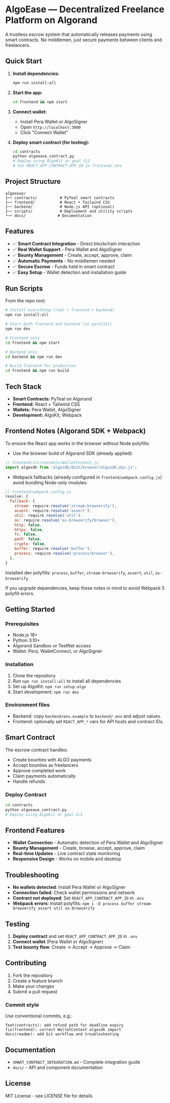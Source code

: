 # AlgoEase — Decentralized Freelance Platform on Algorand

A trustless escrow system that automatically releases payments using smart contracts. No middlemen, just secure payments between clients and freelancers.

## Quick Start

1. **Install dependencies:**
   ```bash
   npm run install:all
   ```

2. **Start the app:**
   ```bash
   cd frontend && npm start
   ```

3. **Connect wallet:**
   - Install Pera Wallet or AlgoSigner
   - Open `http://localhost:3000`
   - Click "Connect Wallet"

4. **Deploy smart contract (for testing):**
   ```bash
   cd contracts
   python algoease_contract.py
   # Deploy using AlgoKit or goal CLI
   # Set REACT_APP_CONTRACT_APP_ID in frontend/.env
   ```

## Project Structure

```
algoease/
├── contracts/          # PyTeal smart contracts
├── frontend/           # React + Tailwind CSS
├── backend/            # Node.js API (optional)
├── scripts/            # Deployment and utility scripts
└── docs/              # Documentation
```


## Features

- ✅ **Smart Contract Integration** - Direct blockchain interaction
- ✅ **Real Wallet Support** - Pera Wallet and AlgoSigner
- ✅ **Bounty Management** - Create, accept, approve, claim
- ✅ **Automatic Payments** - No middlemen needed
- ✅ **Secure Escrow** - Funds held in smart contract
- ✅ **Easy Setup** - Wallet detection and installation guide

## Run Scripts

From the repo root:

```bash
# Install everything (root + frontend + backend)
npm run install:all

# Start both frontend and backend (in parallel)
npm run dev

# Frontend only
cd frontend && npm start

# Backend only
cd backend && npm run dev

# Build frontend for production
cd frontend && npm run build
```

## Tech Stack

- **Smart Contracts:** PyTeal on Algorand
- **Frontend:** React + Tailwind CSS
- **Wallets:** Pera Wallet, AlgoSigner
- **Development:** AlgoKit, Webpack

## Frontend Notes (Algorand SDK + Webpack)

To ensure the React app works in the browser without Node polyfills:

- Use the browser build of Algorand SDK (already applied):

```javascript
// frontend/src/contexts/WalletContext.js
import algosdk from 'algosdk/dist/browser/algosdk.min.js';
```

- Webpack fallbacks (already configured in `frontend/webpack.config.js`) avoid bundling Node-only modules:

```js
// frontend/webpack.config.js
resolve: {
  fallback: {
    stream: require.resolve('stream-browserify'),
    assert: require.resolve('assert'),
    util: require.resolve('util'),
    os: require.resolve('os-browserify/browser'),
    http: false,
    https: false,
    fs: false,
    path: false,
    crypto: false,
    buffer: require.resolve('buffer'),
    process: require.resolve('process/browser'),
  },
}
```

Installed dev polyfills: `process`, `buffer`, `stream-browserify`, `assert`, `util`, `os-browserify`.

If you upgrade dependencies, keep these notes in mind to avoid Webpack 5 polyfill errors.

## Getting Started

### Prerequisites

- Node.js 18+
- Python 3.10+
- Algorand Sandbox or TestNet access
- Wallet: Pera, WalletConnect, or AlgoSigner

### Installation

1. Clone the repository
2. Run `npm run install:all` to install all dependencies
3. Set up AlgoKit: `npm run setup:algo`
4. Start development: `npm run dev`

### Environment files

- Backend: copy `backend/env.example` to `backend/.env` and adjust values.
- Frontend: optionally set `REACT_APP_*` vars for API hosts and contract IDs.

## Smart Contract

The escrow contract handles:
- Create bounties with ALGO payments
- Accept bounties as freelancers
- Approve completed work
- Claim payments automatically
- Handle refunds

### Deploy Contract

```bash
cd contracts
python algoease_contract.py
# Deploy using AlgoKit or goal CLI
```

## Frontend Features

- **Wallet Connection** - Automatic detection of Pera Wallet and AlgoSigner
- **Bounty Management** - Create, browse, accept, approve, claim
- **Real-time Updates** - Live contract state monitoring
- **Responsive Design** - Works on mobile and desktop

## Troubleshooting

- **No wallets detected**: Install Pera Wallet or AlgoSigner
- **Connection failed**: Check wallet permissions and network
- **Contract not deployed**: Set `REACT_APP_CONTRACT_APP_ID` in `.env`
- **Webpack errors**: Install polyfills: `npm i -D process buffer stream-browserify assert util os-browserify`

## Testing

1. **Deploy contract** and set `REACT_APP_CONTRACT_APP_ID` in `.env`
2. **Connect wallet** (Pera Wallet or AlgoSigner)
3. **Test bounty flow**: Create → Accept → Approve → Claim

## Contributing

1. Fork the repository
2. Create a feature branch
3. Make your changes
4. Submit a pull request

### Commit style

Use conventional commits, e.g.:

```text
feat(contracts): add refund path for deadline expiry
fix(frontend): correct WalletContext algosdk import
docs(readme): add Git workflow and troubleshooting
```

## Documentation

- `SMART_CONTRACT_INTEGRATION.md` - Complete integration guide
- `docs/` - API and component documentation

## License

MIT License - see LICENSE file for details
